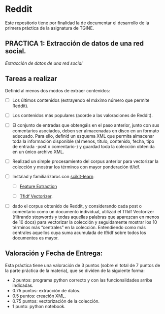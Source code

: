 
# Reddit

Este repositorio tiene por finalidad la de documentar el desarrollo de la primera práctica de la asignatura de TGINE.

## PRACTICA 1: Extracción de datos de una red social.

_Extracción de datos de una red social_

## Tareas a realizar

Definid al menos dos modos de extraer contenidos:

- [ ] Los últimos contenidos (extrayendo el máximo número que permite Reddit).
- [ ] Los contenidos más populares (acorde a las valoraciones de Reddit).

- [ ] El conjunto de entradas que obtengáis en el paso anterior, junto con sus comentarios
asociados, deben ser almacenadas en disco en un formato adecuado. Para ello, definid un
esquema XML que permita almacenar toda la información disponible (al menos, título,
contenido, fecha, tipo de entrada -post o comentario-) y guardad toda la colección obtenida
en un único archivo XML.

- [ ] Realizad un simple procesamiento del corpus anterior para vectorizar la colección y
mostrar los términos con mayor ponderación tf/idf.

- [ ] Instalad y familiarizaros con [scikit-learn](http://scikit-learn.org/stable/):
    - [ ] [Feature Extraction](http://scikit-learn.org/stable/modules/feature_extraction.html#feature-extraction)
    - [ ] [TfIdf Vectorizer](http://scikit-learn.org/stable/modules/generated/sklearn.feature_extraction.text.TfidfVectorizer.html).


- [ ] dado el corpus obtenido de Reddit, y considerando cada post o comentario como
un documento individual, utilizad el TfIdf Vectorizer (filtrando stopwords y todas
aquellas palabras que aparezcan en menos de 10 docs) para vectorizar la colección y
seguidamente mostrar los 10 términos más “centrales” en la colección. Entendiendo
como más centrales aquellos cuya suma acumulada de tf/idf sobre todos los
documentos es mayor.



## Valoración y Fecha de Entrega:

Esta práctica tiene una valoración de 3 puntos (sobre el total de 7 puntos de la parte práctica de la materia), que se dividen de la siguiente forma:
  * 2 puntos: programa python correcto y con las funcionalidades arriba indicadas.
  * 0.75 puntos: extracción de datos.
  * 0.5 puntos: creación XML.
  * 0.75 puntos: vectorización de la colección.
  * 1 punto: python notebook.
